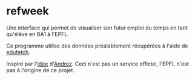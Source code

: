 # refweek

Une interface qui permet de visualiser son futur emploi du temps en tant qu'élève en BA1 à l'EPFL.

Ce programme utilise des données préalablement récupérées à l'aide de [edufetch](https://github.com/epfl-tools/edufetch).

Inspiré par l'[idée](https://github.com/epfl-tools/epfl-weekbuilder) d'[Androz](https://github.com/Androz2091).
Ceci n'est pas un service officiel, l'EPFL n'est pas à l'origine de ce projet.
